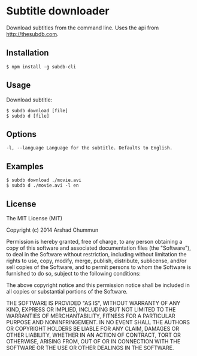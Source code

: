 Subtitle downloader
=================

Download subtitles from the command line. Uses the api from http://thesubdb.com.

Installation
--------------

    $ npm install -g subdb-cli

Usage
--------------

Download subtitle:

    $ subdb download [file]
    $ subdb d [file]
    
Options
--------------

    -l, --language Language for the subtitle. Defaults to English.

Examples
--------------

    $ subdb download ./movie.avi
    $ subdb d ./movie.avi -l en
    
License
--------------

The MIT License (MIT)

Copyright (c) 2014 Arshad Chummun

Permission is hereby granted, free of charge, to any person obtaining a copy
of this software and associated documentation files (the "Software"), to deal
in the Software without restriction, including without limitation the rights
to use, copy, modify, merge, publish, distribute, sublicense, and/or sell
copies of the Software, and to permit persons to whom the Software is
furnished to do so, subject to the following conditions:

The above copyright notice and this permission notice shall be included in all
copies or substantial portions of the Software.

THE SOFTWARE IS PROVIDED "AS IS", WITHOUT WARRANTY OF ANY KIND, EXPRESS OR
IMPLIED, INCLUDING BUT NOT LIMITED TO THE WARRANTIES OF MERCHANTABILITY,
FITNESS FOR A PARTICULAR PURPOSE AND NONINFRINGEMENT. IN NO EVENT SHALL THE
AUTHORS OR COPYRIGHT HOLDERS BE LIABLE FOR ANY CLAIM, DAMAGES OR OTHER
LIABILITY, WHETHER IN AN ACTION OF CONTRACT, TORT OR OTHERWISE, ARISING FROM,
OUT OF OR IN CONNECTION WITH THE SOFTWARE OR THE USE OR OTHER DEALINGS IN THE
SOFTWARE.
